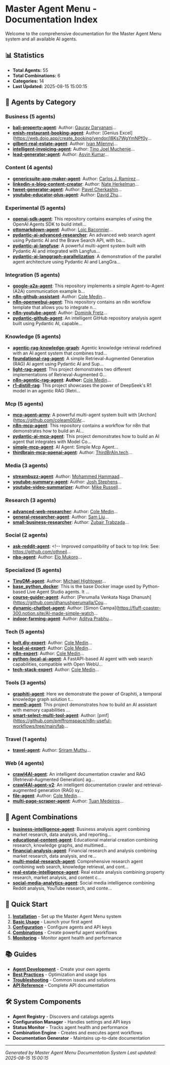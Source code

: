 # Master Agent Menu - Documentation Index

Welcome to the comprehensive documentation for the Master Agent Menu system and all available AI agents.

## 📊 Statistics

- **Total Agents:** 55
- **Total Combinations:** 6
- **Categories:** 14
- **Last Updated:** 2025-08-15 15:00:15

## 🤖 Agents by Category


### Business (5 agents)

- **[bali-property-agent](agents/bali-property-agent.md)**: Author: [Gaurav Daryanani](https://www.youtube.com/watch?v=P8I8bfrpn_w)...
- **[enish-restaurant-booking-agent](agents/enish-restaurant-booking-agent.md)**: Author: [Genius Excel](https://web.dojo.app/create_booking/vendor/I8Ks7WgYmNPf0y...
- **[gilbert-real-estate-agent](agents/gilbert-real-estate-agent.md)**: Author: [Ivan Milennyi](https://stellular-halva-641b23.netlify.app/)...
- **[intelligent-invoicing-agent](agents/intelligent-invoicing-agent.md)**: Author: [Tino Joel Muchenje](https://github.com/Tinomuchenje)...
- **[lead-generator-agent](agents/lead-generator-agent.md)**: Author: [Asvin Kumar](https://www.linkedin.com/in/asvin-kumar-1107/)...

### Content (4 agents)

- **[genericsuite-app-maker-agent](agents/genericsuite-app-maker-agent.md)**: Author: [Carlos J. Ramirez](https://github.com/tomkat-cr/genericsuite-app-maker)...
- **[linkedin-x-blog-content-creator](agents/linkedin-x-blog-content-creator.md)**: Author: [Nate Herkelman](https://www.youtube.com/@nateherk)...
- **[tweet-generator-agent](agents/tweet-generator-agent.md)**: Author: [Pavel Cherkashin](https://github.com/pcherkashin)...
- **[youtube-educator-plus-agent](agents/youtube-educator-plus-agent.md)**: Author: [David Zhu](https://www.linkedin.com/in/david-zhu-704579248/)...

### Experimental (5 agents)

- **[openai-sdk-agent](agents/openai-sdk-agent.md)**: This repository contains examples of using the OpenAI Agents SDK to build intell...
- **[ottomarkdown-agent](agents/ottomarkdown-agent.md)**: Author: [Loic Baconnier](https://deeplearning.fr/)...
- **[pydantic-ai-advanced-researcher](agents/pydantic-ai-advanced-researcher.md)**: An advanced web search agent using Pydantic AI and the Brave Search API, with bo...
- **[pydantic-ai-langfuse](agents/pydantic-ai-langfuse.md)**: A powerful multi-agent system built with Pydantic AI and integrated with Langfus...
- **[pydantic-ai-langgraph-parallelization](agents/pydantic-ai-langgraph-parallelization.md)**: A demonstration of the parallel agent architecture using Pydantic AI and LangGra...

### Integration (5 agents)

- **[google-a2a-agent](agents/google-a2a-agent.md)**: This repository implements a simple Agent-to-Agent (A2A) communication example b...
- **[n8n-github-assistant](agents/n8n-github-assistant.md)**: Author: [Cole Medin](https://www.youtube.com/@ColeMedin)...
- **[n8n-openwebui-agent](agents/n8n-openwebui-agent.md)**: This repository contains an n8n workflow template that allows you to integrate n...
- **[n8n-youtube-agent](agents/n8n-youtube-agent.md)**: Author: [Dominik Fretz](https://www.linkedin.com/in/dominikfretz/)...
- **[pydantic-github-agent](agents/pydantic-github-agent.md)**: An intelligent GitHub repository analysis agent built using Pydantic AI, capable...

### Knowledge (5 agents)

- **[agentic-rag-knowledge-graph](agents/agentic-rag-knowledge-graph.md)**: Agentic knowledge retrieval redefined with an AI agent system that combines trad...
- **[foundational-rag-agent](agents/foundational-rag-agent.md)**: A simple Retrieval-Augmented Generation (RAG) AI agent using Pydantic AI and Sup...
- **[light-rag-agent](agents/light-rag-agent.md)**: This project demonstrates two different implementations of Retrieval-Augmented G...
- **[n8n-agentic-rag-agent](agents/n8n-agentic-rag-agent.md)**: **Author:** [Cole Medin](https://www.youtube.com/@ColeMedin)...
- **[r1-distill-rag](agents/r1-distill-rag.md)**: This project showcases the power of DeepSeek's R1 model in an agentic RAG (Retri...

### Mcp (5 agents)

- **[mcp-agent-army](agents/mcp-agent-army.md)**: A powerful multi-agent system built with [Archon](https://github.com/coleam00/Ar...
- **[n8n-mcp-agent](agents/n8n-mcp-agent.md)**: This repository contains a workflow for n8n that demonstrates how to build an AI...
- **[pydantic-ai-mcp-agent](agents/pydantic-ai-mcp-agent.md)**: This project demonstrates how to build an AI agent that integrates with Model Co...
- **[simple-mcp-agent](agents/simple-mcp-agent.md)**: AI Agent: Simple Mcp Agent...
- **[thirdbrain-mcp-openai-agent](agents/thirdbrain-mcp-openai-agent.md)**: Author: [ThirdBrAIn.tech](https://github.com/cbruyndoncx)...

### Media (3 agents)

- **[streambuzz-agent](agents/streambuzz-agent.md)**: Author: [Mohammed Hammaad](https://github.com/hammaadworks)...
- **[youtube-summary-agent](agents/youtube-summary-agent.md)**: Author: [Josh Stephens](https://github.com/josh-stephens/youtube-summary-agent)...
- **[youtube-video-summarizer](agents/youtube-video-summarizer.md)**: Author: [Mike Russell](https://n8n.io/creators/mikerussell/)...

### Research (3 agents)

- **[advanced-web-researcher](agents/advanced-web-researcher.md)**: Author: [Cole Medin](https://www.youtube.com/@ColeMedin)...
- **[general-researcher-agent](agents/general-researcher-agent.md)**: Author: [Sam Liu](https://www.youtube.com/@54mliu)...
- **[small-business-researcher](agents/small-business-researcher.md)**: Author: [Zubair Trabzada](https://www.youtube.com/@AI-GPTWorkshop)...

### Social (2 agents)

- **[ask-reddit-agent](agents/ask-reddit-agent.md)**: <!-- Improved compatibility of back to top link: See: https://github.com/othneil...
- **[nba-agent](agents/nba-agent.md)**: Author: [Elo Mukoro](https://nbaagent-production.up.railway.app/)...

### Specialized (5 agents)

- **[TinyDM-agent](agents/TinyDM-agent.md)**: Author: [Michael Hightower](https://github.com/Cmhight03/TinyDM)...
- **[base_python_docker](agents/base_python_docker.md)**: This is the base Docker image used by Python-based Live Agent Studio agents. It ...
- **[course-guider-agent](agents/course-guider-agent.md)**: Author: [Perumalla Venkata Naga Dhanush](https://github.com/dhanushperumalla/Cou...
- **[dynamic-chatbot-agent](agents/dynamic-chatbot-agent.md)**: Author: [Simon Campa](https://fluff-coaster-300.notion.site/AI-made-simple-watch...
- **[indoor-farming-agent](agents/indoor-farming-agent.md)**: Author: [Aditya Prabhu](https://github.com/adityaprabhu16)...

### Tech (5 agents)

- **[bolt.diy-expert](agents/bolt.diy-expert.md)**: Author: [Cole Medin](https://www.youtube.com/@ColeMedin)...
- **[local-ai-expert](agents/local-ai-expert.md)**: Author: [Cole Medin](https://www.youtube.com/@ColeMedin)...
- **[n8n-expert](agents/n8n-expert.md)**: Author: [Cole Medin](https://www.youtube.com/@ColeMedin)...
- **[python-local-ai-agent](agents/python-local-ai-agent.md)**: A FastAPI-based AI agent with web search capabilities, compatible with Open WebU...
- **[tech-stack-expert](agents/tech-stack-expert.md)**: Author: [Cole Medin](https://www.youtube.com/@ColeMedin)...

### Tools (3 agents)

- **[graphiti-agent](agents/graphiti-agent.md)**: Here we demonstrate the power of Graphiti, a temporal knowledge graph solution t...
- **[mem0-agent](agents/mem0-agent.md)**: This project demonstrates how to build an AI assistant with memory capabilities ...
- **[smart-select-multi-tool-agent](agents/smart-select-multi-tool-agent.md)**: Author: [pmf](https://github.com/pmffromspace/n8n-useful-workflows/tree/main/fab...

### Travel (1 agents)

- **[travel-agent](agents/travel-agent.md)**: Author: [Sriram Muthu](https://bookedwithai.com)...

### Web (4 agents)

- **[crawl4AI-agent](agents/crawl4AI-agent.md)**: An intelligent documentation crawler and RAG (Retrieval-Augmented Generation) ag...
- **[crawl4AI-agent-v2](agents/crawl4AI-agent-v2.md)**: An intelligent documentation crawler and retrieval-augmented generation (RAG) sy...
- **[file-agent](agents/file-agent.md)**: Author: [Cole Medin](https://www.youtube.com/@ColeMedin)...
- **[multi-page-scraper-agent](agents/multi-page-scraper-agent.md)**: Author: [Tuan Medeiros](https://www.youtube.com/@tuanmedeiros)...


## 🔗 Agent Combinations

- **[business-intelligence-agent](combinations/business-intelligence-agent.md)**: Business analysis agent combining market research, data analysis, and reporting...
- **[educational-content-agent](combinations/educational-content-agent.md)**: Educational material creation combining research, knowledge graphs, and multimed...
- **[financial-analysis-agent](combinations/financial-analysis-agent.md)**: Financial research and analysis combining market research, data analysis, and re...
- **[multi-modal-research-agent](combinations/multi-modal-research-agent.md)**: Comprehensive research agent combining web search, knowledge retrieval, and cont...
- **[real-estate-intelligence-agent](combinations/real-estate-intelligence-agent.md)**: Real estate analysis combining property research, market analysis, and content c...
- **[social-media-analytics-agent](combinations/social-media-analytics-agent.md)**: Social media intelligence combining Reddit analysis, YouTube research, and conte...


## 🚀 Quick Start

1. **[Installation](examples/installation.md)** - Set up the Master Agent Menu system
2. **[Basic Usage](examples/basic_usage.md)** - Launch your first agent
3. **[Configuration](examples/configuration.md)** - Configure agents and API keys
4. **[Combinations](examples/combinations.md)** - Create powerful agent workflows
5. **[Monitoring](examples/monitoring.md)** - Monitor agent health and performance

## 📚 Guides

- **[Agent Development](examples/agent_development.md)** - Create your own agents
- **[Best Practices](examples/best_practices.md)** - Optimization and usage tips
- **[Troubleshooting](examples/troubleshooting.md)** - Common issues and solutions
- **[API Reference](examples/api_reference.md)** - Complete API documentation

## 🛠️ System Components

- **Agent Registry** - Discovers and catalogs agents
- **Configuration Manager** - Handles settings and API keys
- **Status Monitor** - Tracks agent health and performance
- **Combination Engine** - Creates and executes agent workflows
- **Documentation Generator** - Maintains up-to-date documentation

---

*Generated by Master Agent Menu Documentation System*
*Last updated: 2025-08-15 15:00:15*
